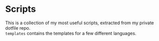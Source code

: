 # Scripts
This is a collection of my most useful scripts, extracted from my private dotfile repo.  
`templates` contains the templates for a few different languages.
